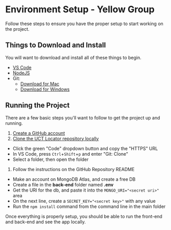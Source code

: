 # Environment Setup - Yellow Group
Follow these steps to ensure you have the proper setup to start working on the project.

## Things to Download and Install
You will want to download and install all of these things to begin.

- [VS Code](https://code.visualstudio.com/Download)
- [NodeJS](https://nodejs.org/en/download/)
- Git:
  - [Download for Mac](https://git-scm.com/downloads)
  - [Download for Windows](https://gitforwindows.org/)

## Running the Project
There are a few basic steps you'll want to follow to get the project up and running.

1. [Create a GitHub account](https://github.com/signup)
1. [Clone the UCT Locator repository locally](https://github.com/hylandtechoutreach/uct-locator)
  - Click the green "Code" dropdown button and copy the "HTTPS" URL
  - In VS Code, press `Ctrl`+`Shift`+`p` and enter "Git: Clone"
  - Select a folder, then open the folder
1. Follow the instructions on the GitHub Repository README
  - Make an account on MongoDB Atlas, and create a free DB
  - Create a file in the **back-end** folder named **.env**
  - Get the URI for the db, and paste it into the `MONGO_URI="<secret uri>"` area
  - On the next line, create a `SECRET_KEY="<secret key>"` with any value
  - Run the `npm install` command from the command line in the main folder

Once everything is properly setup, you should be able to run the front-end and back-end and see the app locally.
